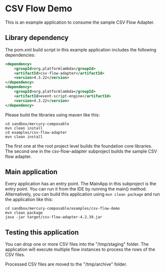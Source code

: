 # CSV Flow Demo

This is an example application to consume the sample CSV Flow Adapter.

## Library dependency

The pom.xml build script in this example application includes the following 
dependencies:

```xml
<dependency>
    <groupId>org.platformlambda</groupId>
    <artifactId>csv-flow-adapter</artifactId>
    <version>4.3.22</version>
</dependency>
<dependency>
    <groupId>org.platformlambda</groupId>
    <artifactId>event-script-engine</artifactId>
    <version>4.3.22</version>
</dependency>
```

Please build the libraries using maven like this:

```shell
cd sandbox/mercury-composable
mvn clean install
cd examples/csv-flow-adapter
mvn clean install
```

The first one at the root project level builds the foundation core libraries.
The second one in the csv-flow-adapter subproject builds the sample CSV flow adapter.

## Main application

Every application has an entry point. The MainApp in this subproject is the entry point.
You can run it from the IDE by running the main() method. Alternatively, you can build
this application using `mvn clean package` and run the application like this:

```shell
cd sandbox/mercury-composable/examples/csv-flow-demo
mvn clean package
java -jar target/csv-flow-adapter-4.2.39.jar
```

## Testing this application

You can drop one or more CSV files into the "/tmp/staging" folder. The application will execute multiple 
flow instances to process the rows of the CSV files.

Processed CSV files are moved to the "/tmp/archive" folder.
